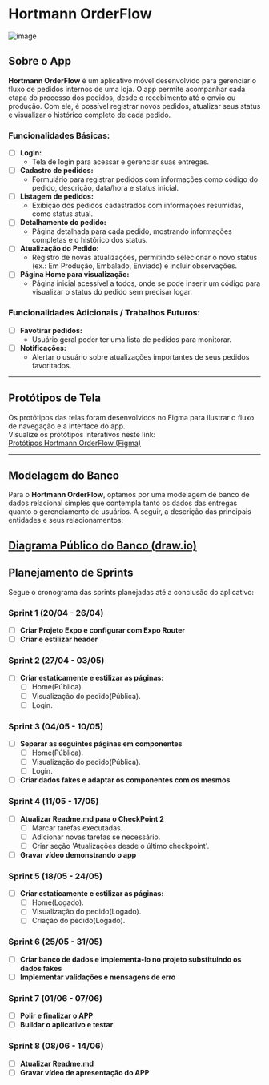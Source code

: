 # Hortmann OrderFlow

![image](icon.png)

## Sobre o App

**Hortmann OrderFlow** é um aplicativo móvel desenvolvido para gerenciar o fluxo de pedidos internos de uma loja. O app permite acompanhar cada etapa do processo dos pedidos, desde o recebimento até o envio ou produção. Com ele, é possível registrar novos pedidos, atualizar seus status e visualizar o histórico completo de cada pedido.

### Funcionalidades Básicas:
- [ ] **Login:**  
  - Tela de login para acessar e gerenciar suas entregas.
- [ ] **Cadastro de pedidos:**  
  - Formulário para registrar pedidos com informações como código do pedido, descrição, data/hora e status inicial.
- [ ] **Listagem de pedidos:**  
  - Exibição dos pedidos cadastrados com informações resumidas, como status atual.
- [ ] **Detalhamento do pedido:**  
  - Página detalhada para cada pedido, mostrando informações completas e o histórico dos status.
- [ ] **Atualização do Pedido:**  
  -  Registro de novas atualizações, permitindo selecionar o novo status (ex.: Em Produção, Embalado, Enviado) e incluir observações.
- [ ] **Página Home para visualização:**  
  - Página inicial acessível a todos, onde se pode inserir um código para visualizar o status do pedido sem precisar logar.

### Funcionalidades Adicionais / Trabalhos Futuros:
- [ ] **Favotirar pedidos:**
  - Usuário geral poder ter uma lista de pedidos para monitorar.
- [ ] **Notificações:**  
  - Alertar o usuário sobre atualizações importantes de seus pedidos favoritados.

---

## Protótipos de Tela

Os protótipos das telas foram desenvolvidos no Figma para ilustrar o fluxo de navegação e a interface do app.  
Visualize os protótipos interativos neste link:  
[Protótipos Hortmann OrderFlow (Figma)](https://www.figma.com/design/5GWDk38ZU3ZAeymg0S3uFk/Prot%C3%B3tipos-de-tela?node-id=1-2&t=3D8Ax57qTM93HFPk-1)  

---

## Modelagem do Banco

Para o **Hortmann OrderFlow**, optamos por uma modelagem de banco de dados relacional simples que contempla tanto os dados das entregas quanto o gerenciamento de usuários. A seguir, a descrição das principais entidades e seus relacionamentos:

[Diagrama Público do Banco (draw.io)](https://drive.google.com/file/d/1tUQum6Utk3d2phQTcHz3OAAhMv6ZUcdX/view?usp=sharing)  
---

## Planejamento de Sprints

Segue o cronograma das sprints planejadas até a conclusão do aplicativo:

### Sprint 1 (20/04 - 26/04)
- [ ] **Criar Projeto Expo e configurar com Expo Router**  
- [ ] **Criar e estilizar header**

### Sprint 2 (27/04 - 03/05)
- [ ] **Criar estaticamente e estilizar as páginas:**  
  - [ ] Home(Pública).
  - [ ] Visualização do pedido(Pública).
  - [ ] Login.

### Sprint 3 (04/05 - 10/05)
- [ ] **Separar as seguintes páginas em componentes**
  - [ ] Home(Pública).
  - [ ] Visualização do pedido(Pública).
  - [ ] Login.
- [ ] **Criar dados fakes e adaptar os componentes com os mesmos**

### Sprint 4 (11/05 - 17/05)
- [ ] **Atualizar Readme.md para o CheckPoint 2**
  - [ ] Marcar tarefas executadas.
  - [ ] Adicionar novas tarefas se necessário.
  - [ ] Criar seção 'Atualizações desde o último checkpoint'.
- [ ] **Gravar vídeo demonstrando o app**

### Sprint 5 (18/05 - 24/05)
- [ ] **Criar estaticamente e estilizar as páginas:**  
  - [ ] Home(Logado).
  - [ ] Visualização do pedido(Logado).
  - [ ] Criação do pedido(Logado).

### Sprint 6 (25/05 - 31/05)
- [ ] **Criar banco de dados e implementa-lo no projeto substituindo os dados fakes**
- [ ] **Implementar validações e mensagens de erro**

### Sprint 7 (01/06 - 07/06)
- [ ] **Polir e finalizar o APP**
- [ ] **Buildar o aplicativo e testar**

### Sprint 8 (08/06 - 14/06)
- [ ] **Atualizar Readme.md**
- [ ] **Gravar vídeo de apresentação do APP**